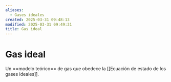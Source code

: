 ```yaml
---
aliases:
  - Gases ideales
created: 2025-03-31 09:48:13
modified: 2025-03-31 09:49:31
title: Gas ideal
---
```


# Gas ideal

Un ==modelo teórico== de gas que obedece la [[Ecuación de estado de los gases ideales]].

